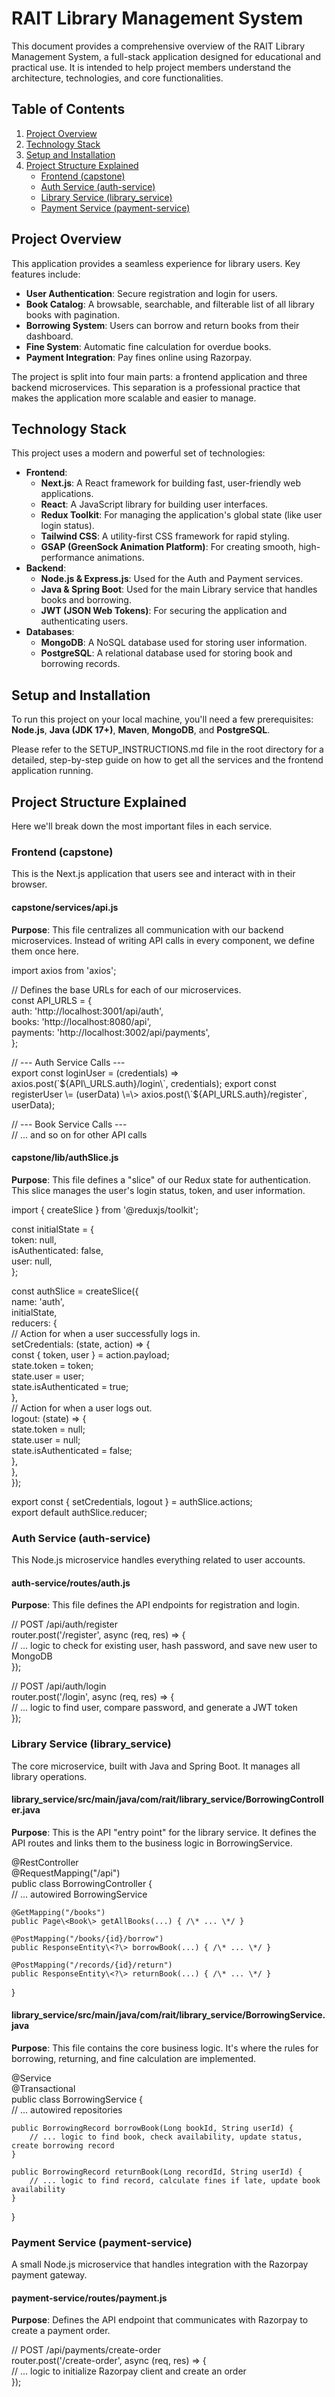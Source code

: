 # **RAIT Library Management System**

This document provides a comprehensive overview of the RAIT Library Management System, a full-stack application designed for educational and practical use. It is intended to help project members understand the architecture, technologies, and core functionalities.

## **Table of Contents**

1. [Project Overview](https://www.google.com/search?q=%23project-overview)  
2. [Technology Stack](https://www.google.com/search?q=%23technology-stack)  
3. [Setup and Installation](https://www.google.com/search?q=%23setup-and-installation)  
4. [Project Structure Explained](https://www.google.com/search?q=%23project-structure-explained)  
   * [Frontend (capstone)](https://www.google.com/search?q=%23frontend-capstone)  
   * [Auth Service (auth-service)](https://www.google.com/search?q=%23auth-service-auth-service)  
   * [Library Service (library\_service)](https://www.google.com/search?q=%23library-service-library_service)  
   * [Payment Service (payment-service)](https://www.google.com/search?q=%23payment-service-payment-service)

## **Project Overview**

This application provides a seamless experience for library users. Key features include:

* **User Authentication**: Secure registration and login for users.  
* **Book Catalog**: A browsable, searchable, and filterable list of all library books with pagination.  
* **Borrowing System**: Users can borrow and return books from their dashboard.  
* **Fine System**: Automatic fine calculation for overdue books.  
* **Payment Integration**: Pay fines online using Razorpay.

The project is split into four main parts: a frontend application and three backend microservices. This separation is a professional practice that makes the application more scalable and easier to manage.

## **Technology Stack**

This project uses a modern and powerful set of technologies:

* **Frontend**:  
  * **Next.js**: A React framework for building fast, user-friendly web applications.  
  * **React**: A JavaScript library for building user interfaces.  
  * **Redux Toolkit**: For managing the application's global state (like user login status).  
  * **Tailwind CSS**: A utility-first CSS framework for rapid styling.  
  * **GSAP (GreenSock Animation Platform)**: For creating smooth, high-performance animations.  
* **Backend**:  
  * **Node.js & Express.js**: Used for the Auth and Payment services.  
  * **Java & Spring Boot**: Used for the main Library service that handles books and borrowing.  
  * **JWT (JSON Web Tokens)**: For securing the application and authenticating users.  
* **Databases**:  
  * **MongoDB**: A NoSQL database used for storing user information.  
  * **PostgreSQL**: A relational database used for storing book and borrowing records.

## **Setup and Installation**

To run this project on your local machine, you'll need a few prerequisites: **Node.js**, **Java (JDK 17+)**, **Maven**, **MongoDB**, and **PostgreSQL**.

Please refer to the SETUP\_INSTRUCTIONS.md file in the root directory for a detailed, step-by-step guide on how to get all the services and the frontend application running.

## **Project Structure Explained**

Here we'll break down the most important files in each service.

### **Frontend (capstone)**

This is the Next.js application that users see and interact with in their browser.

#### **capstone/services/api.js**

**Purpose**: This file centralizes all communication with our backend microservices. Instead of writing API calls in every component, we define them once here.

import axios from 'axios';

// Defines the base URLs for each of our microservices.  
const API\_URLS \= {  
  auth: 'http://localhost:3001/api/auth',  
  books: 'http://localhost:8080/api',  
  payments: 'http://localhost:3002/api/payments',  
};

// \--- Auth Service Calls \---  
export const loginUser \= (credentials) \=\> axios.post(\`${API\_URLS.auth}/login\`, credentials);  
export const registerUser \= (userData) \=\> axios.post(\`${API\_URLS.auth}/register\`, userData);

// \--- Book Service Calls \---  
// ... and so on for other API calls

#### **capstone/lib/authSlice.js**

**Purpose**: This file defines a "slice" of our Redux state for authentication. This slice manages the user's login status, token, and user information.

import { createSlice } from '@reduxjs/toolkit';

const initialState \= {  
  token: null,  
  isAuthenticated: false,  
  user: null,  
};

const authSlice \= createSlice({  
  name: 'auth',  
  initialState,  
  reducers: {  
    // Action for when a user successfully logs in.  
    setCredentials: (state, action) \=\> {  
      const { token, user } \= action.payload;  
      state.token \= token;  
      state.user \= user;  
      state.isAuthenticated \= true;  
    },  
    // Action for when a user logs out.  
    logout: (state) \=\> {  
      state.token \= null;  
      state.user \= null;  
      state.isAuthenticated \= false;  
    },  
  },  
});

export const { setCredentials, logout } \= authSlice.actions;  
export default authSlice.reducer;

### **Auth Service (auth-service)**

This Node.js microservice handles everything related to user accounts.

#### **auth-service/routes/auth.js**

**Purpose**: This file defines the API endpoints for registration and login.

// POST /api/auth/register  
router.post('/register', async (req, res) \=\> {  
    // ... logic to check for existing user, hash password, and save new user to MongoDB  
});

// POST /api/auth/login  
router.post('/login', async (req, res) \=\> {  
    // ... logic to find user, compare password, and generate a JWT token  
});

### **Library Service (library\_service)**

The core microservice, built with Java and Spring Boot. It manages all library operations.

#### **library\_service/src/main/java/com/rait/library\_service/BorrowingController.java**

**Purpose**: This is the API "entry point" for the library service. It defines the API routes and links them to the business logic in BorrowingService.

@RestController  
@RequestMapping("/api")  
public class BorrowingController {  
    // ... autowired BorrowingService

    @GetMapping("/books")  
    public Page\<Book\> getAllBooks(...) { /\* ... \*/ }

    @PostMapping("/books/{id}/borrow")  
    public ResponseEntity\<?\> borrowBook(...) { /\* ... \*/ }

    @PostMapping("/records/{id}/return")  
    public ResponseEntity\<?\> returnBook(...) { /\* ... \*/ }  
}

#### **library\_service/src/main/java/com/rait/library\_service/BorrowingService.java**

**Purpose**: This file contains the core business logic. It's where the rules for borrowing, returning, and fine calculation are implemented.

@Service  
@Transactional  
public class BorrowingService {  
    // ... autowired repositories

    public BorrowingRecord borrowBook(Long bookId, String userId) {  
        // ... logic to find book, check availability, update status, create borrowing record  
    }

    public BorrowingRecord returnBook(Long recordId, String userId) {  
        // ... logic to find record, calculate fines if late, update book availability  
    }  
}

### **Payment Service (payment-service)**

A small Node.js microservice that handles integration with the Razorpay payment gateway.

#### **payment-service/routes/payment.js**

**Purpose**: Defines the API endpoint that communicates with Razorpay to create a payment order.

// POST /api/payments/create-order  
router.post('/create-order', async (req, res) \=\> {  
    // ... logic to initialize Razorpay client and create an order  
});  
